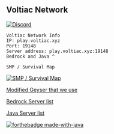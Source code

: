 ## Voltiac Network

[![Discord](https://cdn.discordapp.com/icons/753431687421231186/3f66bccd788a8c752e76b679714af82d.png)](http://discord.voltiac.xyz/)

	Voltiac Network Info
	IP: play.voltiac.xyz
	Port: 19148
	Server address: play.voltiac.xyz:19148
	Bedrock and Java ^
	
	SMP / Survival Map 
[![SMP / Survival Map](https://rebootek.fr/img/dynmap.png)](http://map.voltiac.xyz:1234)

[Modified Geyser that we use](https://github.com/Hellohi3654/Geyser/)

[Bedrock Server list](https://minecraftpocket-servers.com/server/104647/)

[Java Server list](https://minecraft-server-list.com/server/469135/)

[![forthebadge made-with-java](http://ForTheBadge.com/images/badges/made-with-java.svg)](https://java.com/)
